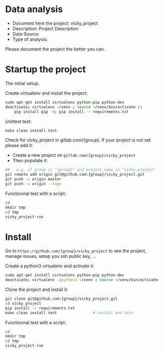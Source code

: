# Data analysis
- Document here the project: vicky_project
- Description: Project Description
- Data Source:
- Type of analysis:

Please document the project the better you can.

# Startup the project

The initial setup.

Create virtualenv and install the project:
```bash
sudo apt-get install virtualenv python-pip python-dev
deactivate; virtualenv ~/venv ; source ~/venv/bin/activate ;\
    pip install pip -U; pip install -r requirements.txt
```

Unittest test:
```bash
make clean install test
```

Check for vicky_project in gitlab.com/{group}.
If your project is not set please add it:

- Create a new project on `gitlab.com/{group}/vicky_project`
- Then populate it:

```bash
##   e.g. if group is "{group}" and project_name is "vicky_project"
git remote add origin git@github.com:{group}/vicky_project.git
git push -u origin master
git push -u origin --tags
```

Functionnal test with a script:

```bash
cd
mkdir tmp
cd tmp
vicky_project-run
```

# Install

Go to `https://github.com/{group}/vicky_project` to see the project, manage issues,
setup you ssh public key, ...

Create a python3 virtualenv and activate it:

```bash
sudo apt-get install virtualenv python-pip python-dev
deactivate; virtualenv -ppython3 ~/venv ; source ~/venv/bin/activate
```

Clone the project and install it:

```bash
git clone git@github.com:{group}/vicky_project.git
cd vicky_project
pip install -r requirements.txt
make clean install test                # install and test
```
Functionnal test with a script:

```bash
cd
mkdir tmp
cd tmp
vicky_project-run
```
